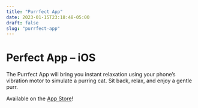 ```yaml
---
title: "Purrfect App"
date: 2023-01-15T23:18:48-05:00
draft: false
slug: "purrfect-app"
---
```


# Perfect App – iOS

The Purrfect App will bring you instant relaxation using your phone’s vibration motor to simulate a purring cat. Sit back, relax, and enjoy a gentle purr.

Available on the [App Store](https://apps.apple.com/us/app/purrfect-app/id6444394341)!
